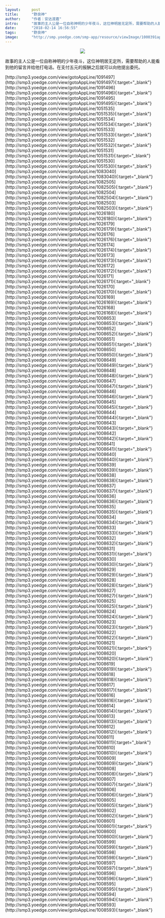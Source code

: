 ```yaml
---
layout:     post
title:      "野良神"
author:     "作者：安达渡嘉"
intro:      "故事的主人公是一位自称神明的少年夜斗，这位神明居无定所，需要帮助的人能看到他的留言并给他打电话。在支付五元的报酬之后就可以向他提出委托。"
date:       "2018-02-14 16:56:55"
tags:       "野良神"
image:      "http://smp.yoedge.com/smp-app/resource/viewImage/1000391appline.png"
---
```

<div style="text-align: center">
<p><img src="http://smp.yoedge.com/smp-app/resource/viewImage/1000391appline.png"/></p>
</div>
<p class="post-meta">
<span>故事的主人公是一位自称神明的少年夜斗，这位神明居无定所，需要帮助的人能看到他的留言并给他打电话。在支付五元的报酬之后就可以向他提出委托。</span>
</p>
[http://smp3.yoedge.com/view/gotoAppLine/1091497](http://smp3.yoedge.com/view/gotoAppLine/1091497){:target="_blank"}
[http://smp3.yoedge.com/view/gotoAppLine/1091496](http://smp3.yoedge.com/view/gotoAppLine/1091496){:target="_blank"}
[http://smp3.yoedge.com/view/gotoAppLine/1091495](http://smp3.yoedge.com/view/gotoAppLine/1091495){:target="_blank"}
[http://smp3.yoedge.com/view/gotoAppLine/1051535](http://smp3.yoedge.com/view/gotoAppLine/1051535){:target="_blank"}
[http://smp3.yoedge.com/view/gotoAppLine/1051534](http://smp3.yoedge.com/view/gotoAppLine/1051534){:target="_blank"}
[http://smp3.yoedge.com/view/gotoAppLine/1051533](http://smp3.yoedge.com/view/gotoAppLine/1051533){:target="_blank"}
[http://smp3.yoedge.com/view/gotoAppLine/1051532](http://smp3.yoedge.com/view/gotoAppLine/1051532){:target="_blank"}
[http://smp3.yoedge.com/view/gotoAppLine/1051531](http://smp3.yoedge.com/view/gotoAppLine/1051531){:target="_blank"}
[http://smp3.yoedge.com/view/gotoAppLine/1051530](http://smp3.yoedge.com/view/gotoAppLine/1051530){:target="_blank"}
[http://smp3.yoedge.com/view/gotoAppLine/1083040](http://smp3.yoedge.com/view/gotoAppLine/1083040){:target="_blank"}
[http://smp3.yoedge.com/view/gotoAppLine/1082505](http://smp3.yoedge.com/view/gotoAppLine/1082505){:target="_blank"}
[http://smp3.yoedge.com/view/gotoAppLine/1082504](http://smp3.yoedge.com/view/gotoAppLine/1082504){:target="_blank"}
[http://smp3.yoedge.com/view/gotoAppLine/1082503](http://smp3.yoedge.com/view/gotoAppLine/1082503){:target="_blank"}
[http://smp3.yoedge.com/view/gotoAppLine/1026180](http://smp3.yoedge.com/view/gotoAppLine/1026180){:target="_blank"}
[http://smp3.yoedge.com/view/gotoAppLine/1026179](http://smp3.yoedge.com/view/gotoAppLine/1026179){:target="_blank"}
[http://smp3.yoedge.com/view/gotoAppLine/1026176](http://smp3.yoedge.com/view/gotoAppLine/1026176){:target="_blank"}
[http://smp3.yoedge.com/view/gotoAppLine/1026174](http://smp3.yoedge.com/view/gotoAppLine/1026174){:target="_blank"}
[http://smp3.yoedge.com/view/gotoAppLine/1026173](http://smp3.yoedge.com/view/gotoAppLine/1026173){:target="_blank"}
[http://smp3.yoedge.com/view/gotoAppLine/1026172](http://smp3.yoedge.com/view/gotoAppLine/1026172){:target="_blank"}
[http://smp3.yoedge.com/view/gotoAppLine/1026171](http://smp3.yoedge.com/view/gotoAppLine/1026171){:target="_blank"}
[http://smp3.yoedge.com/view/gotoAppLine/1026170](http://smp3.yoedge.com/view/gotoAppLine/1026170){:target="_blank"}
[http://smp3.yoedge.com/view/gotoAppLine/1026169](http://smp3.yoedge.com/view/gotoAppLine/1026169){:target="_blank"}
[http://smp3.yoedge.com/view/gotoAppLine/1026168](http://smp3.yoedge.com/view/gotoAppLine/1026168){:target="_blank"}
[http://smp3.yoedge.com/view/gotoAppLine/1008653](http://smp3.yoedge.com/view/gotoAppLine/1008653){:target="_blank"}
[http://smp3.yoedge.com/view/gotoAppLine/1008652](http://smp3.yoedge.com/view/gotoAppLine/1008652){:target="_blank"}
[http://smp3.yoedge.com/view/gotoAppLine/1008651](http://smp3.yoedge.com/view/gotoAppLine/1008651){:target="_blank"}
[http://smp3.yoedge.com/view/gotoAppLine/1008650](http://smp3.yoedge.com/view/gotoAppLine/1008650){:target="_blank"}
[http://smp3.yoedge.com/view/gotoAppLine/1008649](http://smp3.yoedge.com/view/gotoAppLine/1008649){:target="_blank"}
[http://smp3.yoedge.com/view/gotoAppLine/1008648](http://smp3.yoedge.com/view/gotoAppLine/1008648){:target="_blank"}
[http://smp3.yoedge.com/view/gotoAppLine/1008647](http://smp3.yoedge.com/view/gotoAppLine/1008647){:target="_blank"}
[http://smp3.yoedge.com/view/gotoAppLine/1008646](http://smp3.yoedge.com/view/gotoAppLine/1008646){:target="_blank"}
[http://smp3.yoedge.com/view/gotoAppLine/1008645](http://smp3.yoedge.com/view/gotoAppLine/1008645){:target="_blank"}
[http://smp3.yoedge.com/view/gotoAppLine/1008644](http://smp3.yoedge.com/view/gotoAppLine/1008644){:target="_blank"}
[http://smp3.yoedge.com/view/gotoAppLine/1008643](http://smp3.yoedge.com/view/gotoAppLine/1008643){:target="_blank"}
[http://smp3.yoedge.com/view/gotoAppLine/1008642](http://smp3.yoedge.com/view/gotoAppLine/1008642){:target="_blank"}
[http://smp3.yoedge.com/view/gotoAppLine/1008641](http://smp3.yoedge.com/view/gotoAppLine/1008641){:target="_blank"}
[http://smp3.yoedge.com/view/gotoAppLine/1008640](http://smp3.yoedge.com/view/gotoAppLine/1008640){:target="_blank"}
[http://smp3.yoedge.com/view/gotoAppLine/1008639](http://smp3.yoedge.com/view/gotoAppLine/1008639){:target="_blank"}
[http://smp3.yoedge.com/view/gotoAppLine/1008638](http://smp3.yoedge.com/view/gotoAppLine/1008638){:target="_blank"}
[http://smp3.yoedge.com/view/gotoAppLine/1008637](http://smp3.yoedge.com/view/gotoAppLine/1008637){:target="_blank"}
[http://smp3.yoedge.com/view/gotoAppLine/1008636](http://smp3.yoedge.com/view/gotoAppLine/1008636){:target="_blank"}
[http://smp3.yoedge.com/view/gotoAppLine/1008635](http://smp3.yoedge.com/view/gotoAppLine/1008635){:target="_blank"}
[http://smp3.yoedge.com/view/gotoAppLine/1008634](http://smp3.yoedge.com/view/gotoAppLine/1008634){:target="_blank"}
[http://smp3.yoedge.com/view/gotoAppLine/1008633](http://smp3.yoedge.com/view/gotoAppLine/1008633){:target="_blank"}
[http://smp3.yoedge.com/view/gotoAppLine/1008632](http://smp3.yoedge.com/view/gotoAppLine/1008632){:target="_blank"}
[http://smp3.yoedge.com/view/gotoAppLine/1008631](http://smp3.yoedge.com/view/gotoAppLine/1008631){:target="_blank"}
[http://smp3.yoedge.com/view/gotoAppLine/1008630](http://smp3.yoedge.com/view/gotoAppLine/1008630){:target="_blank"}
[http://smp3.yoedge.com/view/gotoAppLine/1008629](http://smp3.yoedge.com/view/gotoAppLine/1008629){:target="_blank"}
[http://smp3.yoedge.com/view/gotoAppLine/1008628](http://smp3.yoedge.com/view/gotoAppLine/1008628){:target="_blank"}
[http://smp3.yoedge.com/view/gotoAppLine/1008627](http://smp3.yoedge.com/view/gotoAppLine/1008627){:target="_blank"}
[http://smp3.yoedge.com/view/gotoAppLine/1008625](http://smp3.yoedge.com/view/gotoAppLine/1008625){:target="_blank"}
[http://smp3.yoedge.com/view/gotoAppLine/1008624](http://smp3.yoedge.com/view/gotoAppLine/1008624){:target="_blank"}
[http://smp3.yoedge.com/view/gotoAppLine/1008623](http://smp3.yoedge.com/view/gotoAppLine/1008623){:target="_blank"}
[http://smp3.yoedge.com/view/gotoAppLine/1008622](http://smp3.yoedge.com/view/gotoAppLine/1008622){:target="_blank"}
[http://smp3.yoedge.com/view/gotoAppLine/1008621](http://smp3.yoedge.com/view/gotoAppLine/1008621){:target="_blank"}
[http://smp3.yoedge.com/view/gotoAppLine/1008620](http://smp3.yoedge.com/view/gotoAppLine/1008620){:target="_blank"}
[http://smp3.yoedge.com/view/gotoAppLine/1008619](http://smp3.yoedge.com/view/gotoAppLine/1008619){:target="_blank"}
[http://smp3.yoedge.com/view/gotoAppLine/1008618](http://smp3.yoedge.com/view/gotoAppLine/1008618){:target="_blank"}
[http://smp3.yoedge.com/view/gotoAppLine/1008617](http://smp3.yoedge.com/view/gotoAppLine/1008617){:target="_blank"}
[http://smp3.yoedge.com/view/gotoAppLine/1008616](http://smp3.yoedge.com/view/gotoAppLine/1008616){:target="_blank"}
[http://smp3.yoedge.com/view/gotoAppLine/1008614](http://smp3.yoedge.com/view/gotoAppLine/1008614){:target="_blank"}
[http://smp3.yoedge.com/view/gotoAppLine/1008613](http://smp3.yoedge.com/view/gotoAppLine/1008613){:target="_blank"}
[http://smp3.yoedge.com/view/gotoAppLine/1008612](http://smp3.yoedge.com/view/gotoAppLine/1008612){:target="_blank"}
[http://smp3.yoedge.com/view/gotoAppLine/1008611](http://smp3.yoedge.com/view/gotoAppLine/1008611){:target="_blank"}
[http://smp3.yoedge.com/view/gotoAppLine/1008610](http://smp3.yoedge.com/view/gotoAppLine/1008610){:target="_blank"}
[http://smp3.yoedge.com/view/gotoAppLine/1008609](http://smp3.yoedge.com/view/gotoAppLine/1008609){:target="_blank"}
[http://smp3.yoedge.com/view/gotoAppLine/1008608](http://smp3.yoedge.com/view/gotoAppLine/1008608){:target="_blank"}
[http://smp3.yoedge.com/view/gotoAppLine/1008607](http://smp3.yoedge.com/view/gotoAppLine/1008607){:target="_blank"}
[http://smp3.yoedge.com/view/gotoAppLine/1008606](http://smp3.yoedge.com/view/gotoAppLine/1008606){:target="_blank"}
[http://smp3.yoedge.com/view/gotoAppLine/1008605](http://smp3.yoedge.com/view/gotoAppLine/1008605){:target="_blank"}
[http://smp3.yoedge.com/view/gotoAppLine/1008602](http://smp3.yoedge.com/view/gotoAppLine/1008602){:target="_blank"}
[http://smp3.yoedge.com/view/gotoAppLine/1008601](http://smp3.yoedge.com/view/gotoAppLine/1008601){:target="_blank"}
[http://smp3.yoedge.com/view/gotoAppLine/1008600](http://smp3.yoedge.com/view/gotoAppLine/1008600){:target="_blank"}
[http://smp3.yoedge.com/view/gotoAppLine/1008599](http://smp3.yoedge.com/view/gotoAppLine/1008599){:target="_blank"}
[http://smp3.yoedge.com/view/gotoAppLine/1008598](http://smp3.yoedge.com/view/gotoAppLine/1008598){:target="_blank"}
[http://smp3.yoedge.com/view/gotoAppLine/1008597](http://smp3.yoedge.com/view/gotoAppLine/1008597){:target="_blank"}
[http://smp3.yoedge.com/view/gotoAppLine/1008596](http://smp3.yoedge.com/view/gotoAppLine/1008596){:target="_blank"}
[http://smp3.yoedge.com/view/gotoAppLine/1008595](http://smp3.yoedge.com/view/gotoAppLine/1008595){:target="_blank"}
[http://smp3.yoedge.com/view/gotoAppLine/1008594](http://smp3.yoedge.com/view/gotoAppLine/1008594){:target="_blank"}
[http://smp3.yoedge.com/view/gotoAppLine/1008593](http://smp3.yoedge.com/view/gotoAppLine/1008593){:target="_blank"}


